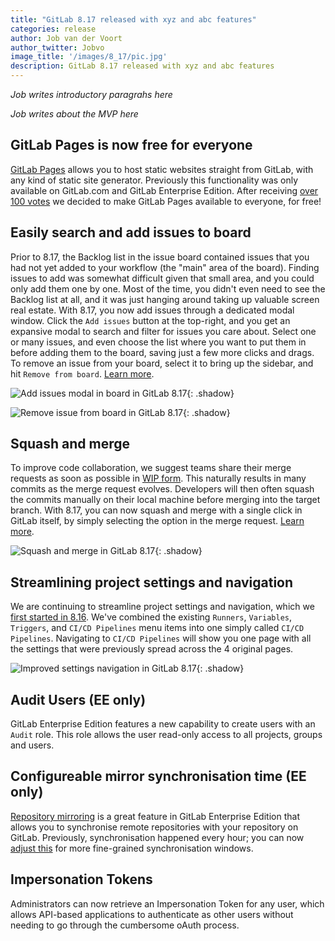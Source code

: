 ```yaml
---
title: "GitLab 8.17 released with xyz and abc features"
categories: release
author: Job van der Voort
author_twitter: Jobvo
image_title: '/images/8_17/pic.jpg'
description: GitLab 8.17 released with xyz and abc features
---
```


_Job writes introductory paragrahs here_

_Job writes about the MVP here_

## GitLab Pages is now free for everyone

[GitLab Pages](https://pages.gitlab.io/) allows you to host static websites straight from GitLab, with any kind of static site generator. Previously this functionality was only available on GitLab.com and GitLab Enterprise Edition. After receiving [over 100 votes](https://gitlab.com/gitlab-org/gitlab-ce/issues/14605) we decided to make GitLab Pages available to everyone, for free!

## Easily search and add issues to board

Prior to 8.17, the Backlog list in the issue board contained issues that you had not yet added to your workflow (the "main" area of the board). 
Finding issues to add was somewhat difficult given that small area, and you could only add them one by one.
Most of the time, you didn't even need to see the Backlog list at all, and it was just hanging around taking up valuable screen real estate.
With 8.17, you now add issues through a dedicated modal window. 
Click the `Add issues` button at the top-right, and you get an expansive modal to search and filter for issues you care about.
Select one or many issues, and even choose the list where you want to put them in before adding them to the board, saving just a few more clicks and drags.
To remove an issue from your board, select it to bring up the sidebar, and hit `Remove from board`.
[Learn more](https://docs.gitlab.com/ee/user/project/issue_board.html).


![Add issues modal in board in GitLab 8.17](/images/8_17/board_modal.png){: .shadow}

![Remove issue from board in GitLab 8.17](/images/8_17/board_remove.png){: .shadow}

## Squash and merge

To improve code collaboration, we suggest teams share their merge requests as soon as possible in [WIP form](https://docs.gitlab.com/ce/user/project/merge_requests/work_in_progress_merge_requests.html).
This naturally results in many commits as the merge request evolves.
Developers will then often squash the commits manually on their local machine before merging into the target branch.
With 8.17, you can now squash and merge with a single click in GitLab itself, by simply selecting the option in the merge request.
[Learn more](https://docs.gitlab.com/ee/user/project/merge_requests/squash_and_merge.html).

![Squash and merge in GitLab 8.17](/images/8_17/squash_edit_form.png){: .shadow}

## Streamlining project settings and navigation

We are continuing to streamline project settings and navigation, which we [first started in 8.16](https://about.gitlab.com/2017/01/22/gitlab-8-16-released/).
We've combined the existing `Runners`, `Variables`, `Triggers`, and `CI/CD Pipelines` menu items into one simply called `CI/CD Pipelines`.
Navigating to `CI/CD Pipelines` will show you one page with all the settings that were previously spread across the 4 original pages.

![Improved settings navigation in GitLab 8.17](/images/8_17/settings_new.png){: .shadow}

## Audit Users (EE only)

GitLab Enterprise Edition features a new capability to create users with an `Audit` role. This role allows the user read-only access to all projects, groups and users.

## Configureable mirror synchronisation time (EE only)

[Repository mirroring](https://docs.gitlab.com/ee/workflow/repository_mirroring.html) is a great feature in GitLab Enterprise Edition that allows you to synchronise remote repositories with your repository on GitLab. Previously, synchronisation happened every hour; you can now [adjust this](https://docs.gitlab.com/ee/workflow/repository_mirroring.html#adjusting-synchronization-times) for more fine-grained synchronisation windows.

## Impersonation Tokens

Administrators can now retrieve an Impersonation Token for any user, which allows API-based applications to authenticate as other users without needing to go through the cumbersome oAuth process.

